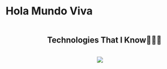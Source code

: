 <h1 style="text-center">Hola Mundo Viva</h1>
<!--h1 without bottom border-->
<div id="user-content-toc">
  <ul align="center">
    <summary><h2 style="display: inline-block">Technologies That I Know👨🏻‍💻</h2></summary>
  </ul>
</div>
<!--tech stack icons-->
<p align="center">
  <a href="https://skillicons.dev">
    <img src="https://skillicons.dev/icons?i=html,css,tailwind,js,ts,vite,react,astro,py,django,mongodb,mysql,postgres,figma,docker,git,github,vscode,blender,godot&perline=8" />
  </a>
</p>
